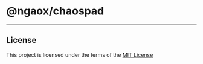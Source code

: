 # @ngaox/chaospad


---

## License
This project is licensed under the terms of the [MIT License](LICENSE)